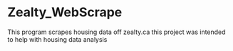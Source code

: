 # Zealty_WebScrape
 This program scrapes housing data off zealty.ca
this project was intended to help with housing data analysis